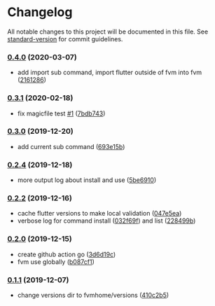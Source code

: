 # Changelog

All notable changes to this project will be documented in this file. See [standard-version](https://github.com/conventional-changelog/standard-version) for commit guidelines.

### [0.4.0](https://github.com/befovy/fvm/compare/v0.3.1...v0.4.0) (2020-03-07)

* add import sub command, import flutter outside of fvm into fvm ([2161286](https://github.com/befovy/fvm/commit/21612865b64685165f1c8c33158dd928f4aebb38))

### [0.3.1](https://github.com/befovy/fvm/compare/v0.3.0...v0.3.1) (2020-02-18)

* fix magicfile test [#1](https://github.com/befovy/fvm/issues/1) ([7bdb743](https://github.com/befovy/fvm/commit/7bdb7434c844f5289760bc8620da8dbd42dd0266))

### [0.3.0](https://github.com/befovy/fvm/compare/v0.2.4...v0.3.0) (2019-12-20)

* add current sub command ([693e15b](https://github.com/befovy/fvm/commit/693e15b77c3d0c012b85d40280daf29fa67ad6b0))

### [0.2.4](https://github.com/befovy/fvm/compare/v0.2.2...v0.2.4) (2019-12-18)


* more output log about install and use ([5be6910](https://github.com/befovy/fvm/commit/5be6910c5b491cab8d225a6a820df7fb5f2b7b2c))

### [0.2.2](https://github.com/befovy/fvm/compare/v0.2.0...v0.2.2) (2019-12-16)


* cache flutter versions to make local validation ([047e5ea](https://github.com/befovy/fvm/commit/047e5eac80758a83c40c894de4e5fb52af301f89))
* verbose log for command install ([032f69f](https://github.com/befovy/fvm/commit/032f69f0f17484ebf2e4fb8ad78c7b50139ac1d1)) and list ([228499b](https://github.com/befovy/fvm/commit/228499b2270a958c01a4937e9ddd5719df963d8d))

### [0.2.0](https://github.com/befovy/fvm/compare/v0.1.1...v0.2.0) (2019-12-15)

* create github action go ([3d6d19c](https://github.com/befovy/fvm/commit/3d6d19c34e205789ae0fd26ff4d09d558cea5ede))
* fvm use <version> globally ([b087cf1](https://github.com/befovy/fvm/commit/b087cf11256d7e9883bb49560b7a74d79dd12abd))

### [0.1.1](https://github.com/befovy/fvm/compare/v0.1.0...v0.1.1) (2019-12-07)

* change versions dir to fvmhome/versions ([410c2b5](https://github.com/befovy/fvm/commit/410c2b555acdfcdb1795df0bb6aabf1d6016e8f8))
